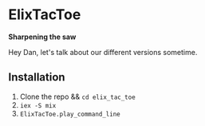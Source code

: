 # ElixTacToe

**Sharpening the saw**

Hey Dan, let's talk about our different versions sometime.

## Installation

1. Clone the repo && `cd elix_tac_toe`
2. `iex -S mix`
3. `ElixTacToe.play_command_line`

